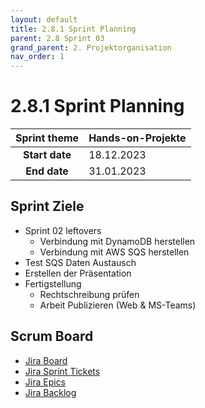 ```yaml
---
layout: default
title: 2.8.1 Sprint Planning
parent: 2.8 Sprint 03
grand_parent: 2. Projektorganisation
nav_order: 1
---
```


# 2.8.1 Sprint Planning

| **Sprint theme** | Hands-on-Projekte |
| :--------------: | ----------------- |
|  **Start date**  | 18.12.2023        |
|   **End date**   | 31.01.2023        |

## Sprint Ziele

- Sprint 02 leftovers
  - Verbindung mit DynamoDB herstellen
  - Verbindung mit AWS SQS herstellen
- Test SQS Daten Austausch
- Erstellen der Präsentation
- Fertigstellung
  - Rechtschreibung prüfen
  - Arbeit Publizieren (Web & MS-Teams)

## Scrum Board

- [Jira Board](https://itcne23.atlassian.net/jira/software/projects/BPM/boards/2)
- [Jira Sprint Tickets](https://itcne23.atlassian.net/browse/BPM-56?jql=Sprint%20%3D%204%20order%20by%20created%20DESC)
- [Jira Epics](https://itcne23.atlassian.net/browse/BPM-28?jql=created%20%3E%3D%20-30d%20AND%20issuetype%20%3D%20Epic%20order%20by%20created%20DESC)
- [Jira Backlog](https://itcne23.atlassian.net/jira/software/projects/BPM/boards/2/backlog)